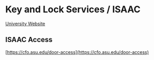 # Key and Lock Services / ISAAC

[University Website](https://cfo.asu.edu/key-lock-services)

## ISAAC Access

[https://cfo.asu.edu/door-access](https://cfo.asu.edu/door-access)
